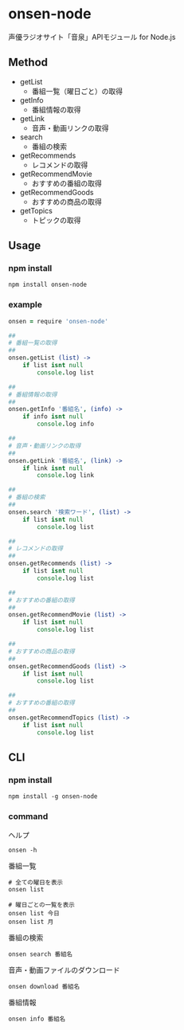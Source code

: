 # onsen-node
声優ラジオサイト「音泉」APIモジュール for Node.js

## Method
- getList
  - 番組一覧（曜日ごと）の取得
- getInfo 
  - 番組情報の取得
- getLink
  - 音声・動画リンクの取得
- search
  - 番組の検索
- getRecommends
  - レコメンドの取得
- getRecommendMovie
  - おすすめの番組の取得
- getRecommendGoods
  - おすすめの商品の取得
- getTopics
  - トピックの取得

## Usage
### npm install
```
npm install onsen-node
```

### example
```coffeescript
onsen = require 'onsen-node'

##
# 番組一覧の取得
##
onsen.getList (list) ->
	if list isnt null
		console.log list

##
# 番組情報の取得
##
onsen.getInfo '番組名', (info) ->
	if info isnt null
		console.log info

##
# 音声・動画リンクの取得
## 
onsen.getLink '番組名', (link) ->
	if link isnt null
		console.log link

##
# 番組の検索
##
onsen.search '検索ワード', (list) ->
	if list isnt null
		console.log list

##
# レコメンドの取得
##
onsen.getRecommends (list) ->
	if list isnt null
		console.log list

##
# おすすめの番組の取得
##
onsen.getRecommendMovie (list) ->
	if list isnt null
		console.log list

##
# おすすめの商品の取得
##
onsen.getRecommendGoods (list) ->
	if list isnt null
		console.log list

##
# おすすめの番組の取得
##
onsen.getRecommendTopics (list) ->
	if list isnt null
		console.log list
```

## CLI
### npm install
```
npm install -g onsen-node
```

### command
ヘルプ
```
onsen -h
```

番組一覧
```
# 全ての曜日を表示
onsen list 

# 曜日ごとの一覧を表示
onsen list 今日
onsen list 月
```

番組の検索
```
onsen search 番組名
```

音声・動画ファイルのダウンロード
```
onsen download 番組名
```

番組情報
```
onsen info 番組名
```